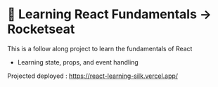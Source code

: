 # 🚀 Learning React Fundamentals  -> Rocketseat

This is a follow along project to learn the fundamentals of React

- Learning state, props, and event handling

Projected deployed : https://react-learning-silk.vercel.app/
